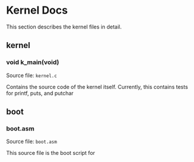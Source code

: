 # Kernel Docs
This section describes the kernel files in detail.

## kernel
### void k_main(void)
Source file: ``kernel.c``

Contains the source code of the kernel itself. Currently, this contains tests for printf, puts, and putchar

## boot
### boot.asm
Source file: ``boot.asm``

This source file is the boot script for 